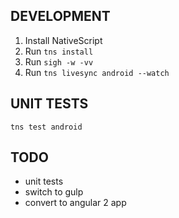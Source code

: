 DEVELOPMENT
-----------
1. Install NativeScript
2. Run `tns install`
3. Run `sigh -w -vv`
4. Run `tns livesync android --watch`

UNIT TESTS
----------
```
tns test android
```

TODO
----
* unit tests
* switch to gulp
* convert to angular 2 app
